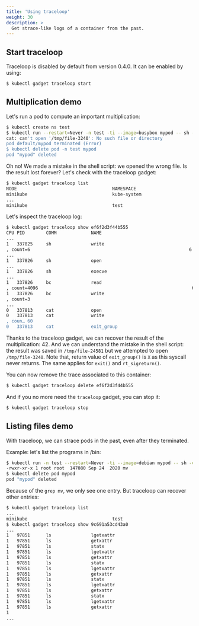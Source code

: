 ```yaml
---
title: 'Using traceloop'
weight: 30
description: >
  Get strace-like logs of a container from the past.
---
```


## Start traceloop

Traceloop is disabled by default from version 0.4.0. It can be enabled by using:

```bash
$ kubectl gadget traceloop start
```

## Multiplication demo

Let's run a pod to compute an important multiplication:

```bash
$ kubectl create ns test
$ kubectl run --restart=Never -n test -ti --image=busybox mypod -- sh -c 'RANDOM=output ; echo "3*7*2" | bc > /tmp/file-$RANDOM ; cat /tmp/file-$RANDOM'
cat: can't open '/tmp/file-3240': No such file or directory
pod default/mypod terminated (Error)
$ kubectl delete pod -n test mypod
pod "mypod" deleted
```

Oh no! We made a mistake in the shell script: we opened the wrong file. Is the
result lost forever? Let's check with the traceloop gadget:

```bash
$ kubectl gadget traceloop list
NODE                                    NAMESPACE                              POD                                    CONTAINER                              CONTAINERID
minikube                                kube-system                            kube-scheduler-minikube                kube-scheduler                         2b63eb745ce2cf
...
minikube                                test                                   mypod                                  mypod                                  ef6f2d3f44b555
```

Let's inspect the traceloop log:

```bash
$ kubectl gadget traceloop show ef6f2d3f44b555
CPU PID        COMM             NAME                                       PARAMS                                                                                        RET
...
1   337825     sh               write                                      fd=1, buf=34716864 3*7*2
, count=6                                                            6
...
1   337826     sh               open                                       filename=34717192 /tmp/file-24581, flags=577, mode=438                                        3
...
1   337826     sh               execve                                     filename=34717344 /bin/bc, argv=34717176, envp=34717224                                       0
...
1   337826     bc               read                                       fd=0, buf=5355360 3*7*2
, count=4096                                                          6
1   337826     bc               write                                      fd=1, buf=5359456 42
, count=3                                                                3
...
0   337813     cat              open                                       filename=140736754175569 /tmp/file-3240, flags=0, mode=0                                      -2
0   337813     cat              write                                      fd=2, buf=140736754168912 cat: can't open '/tmp/file-3240': No such file or directory
, coun… 60
0   337813     cat              exit_group                                 error_code=1                                                                                  X
```

Thanks to the traceloop gadget, we can recover the result of the
multiplication: 42. And we can understand the mistake in the shell script: the
result was saved in `/tmp/file-24581` but we attempted to open
`/tmp/file-3240`.
Note that, return value of `exit_group()` is `X` as this syscall never returns.
The same applies for `exit()` and `rt_sigreturn()`.

You can now remove the trace associated to this container:

```bash
$ kubectl gadget traceloop delete ef6f2d3f44b555
```

And if you no more need the `traceloop` gadget, you can stop it:

```bash
$ kubectl gadget traceloop stop
```

## Listing files demo

With traceloop, we can strace pods in the past, even after they terminated.

Example: let's list the programs in /bin:

```bash
$ kubectl run -n test --restart=Never -ti --image=debian mypod -- sh -c 'ls -l /bin | grep mv'
-rwxr-xr-x 1 root root  147080 Sep 24  2020 mv
$ kubectl delete pod mypod
pod "mypod" deleted
```

Because of the `grep mv`, we only see one entry. But traceloop can recover other entries:

```bash
$ kubectl gadget traceloop list
...
minikube                                test                                   mypod                                  mypod                                  9c691a53cd43a0
$ kubectl gadget traceloop show 9c691a53cd43a0
...
1   97851      ls               lgetxattr                                  pathname=140729093707632 /bin/more, name=139950439515987 security.selinux, value=94534240126… -61
1   97851      ls               getxattr                                   pathname=140729093707632 /bin/more, name=94534234714099 system.posix_acl_access, value=0, si… -61
1   97851      ls               statx                                      dfd=4294967196, filename=140729093707632 /bin/vdir, flags=256, mask=606, buffer=140729093707… 0
1   97851      ls               lgetxattr                                  pathname=140729093707632 /bin/vdir, name=139950439515987 security.selinux, value=94534240126… -61
1   97851      ls               getxattr                                   pathname=140729093707632 /bin/vdir, name=94534234714099 system.posix_acl_access, value=0, si… -61
1   97851      ls               statx                                      dfd=4294967196, filename=140729093707632 /bin/rmdir, flags=256, mask=606, buffer=14072909370… 0
1   97851      ls               lgetxattr                                  pathname=140729093707632 /bin/rmdir, name=139950439515987 security.selinux, value=9453424012… -61
1   97851      ls               getxattr                                   pathname=140729093707632 /bin/rmdir, name=94534234714099 system.posix_acl_access, value=0, s… -61
1   97851      ls               statx                                      dfd=4294967196, filename=140729093707632 /bin/tempfile, flags=256, mask=606, buffer=14072909… 0
1   97851      ls               lgetxattr                                  pathname=140729093707632 /bin/tempfile, name=139950439515987 security.selinux, value=9453424… -61
1   97851      ls               getxattr                                   pathname=140729093707632 /bin/tempfile, name=94534234714099 system.posix_acl_access, value=0… -61
1   97851      ls               statx                                      dfd=4294967196, filename=140729093707632 /bin/zfgrep, flags=256, mask=606, buffer=1407290937… 0
1   97851      ls               lgetxattr                                  pathname=140729093707632 /bin/zfgrep, name=139950439515987 security.selinux, value=945342401… -61
1   97851      ls               getxattr                                   pathname=140729093707632 /bin/zfgrep, name=94534234714099 system.posix_acl_access, value=0, … -61
1
...
```
